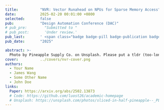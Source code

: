 ```yaml
---
title:          "NVR: Vector Runahead on NPUs for Sparse Memory Access"
date:           2025-02-20 00:01:00 +0800
selected:       false
pub:            "Design Automation Conference (DAC)"
# pub_pre:        "Submitted to " 
# pub_post:       'Under review.'
pub_last:       ' <span class="badge badge-pill badge-publication badge-success">Oral</span>'
pub_date:       "2025"

abstract: >-
  Photo by Pineapple Supply Co. on Unsplash. Please put a tldr (too-long-didnt-read, 1~2 sentences) of your publication here. It is not recommended to put the actual abstract here because it is usually too long to fit in. $\LaTeX$ is supported. $a=b+c$.
cover:          ../covers/nvr-cover.png
authors:
  - Your Name
  - James Wang
  - Some Other Name
  - John Doe
links:
  Paper: https://arxiv.org/abs/2502.13873
  # Code: https://github.com/luost26/academic-homepage
  # Unsplash: https://unsplash.com/photos/sliced-in-half-pineapple--_PLJZmHZzk
---
```

